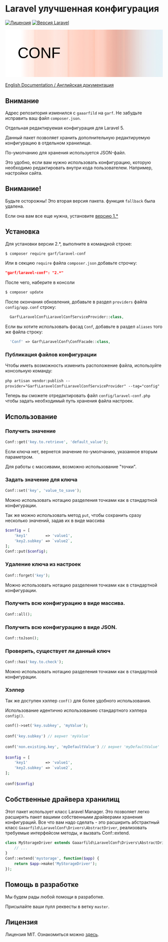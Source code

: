 # Laravel улучшенная конфигурация

[![Лицензия](https://img.shields.io/badge/license-MIT-brightgreen.svg?style=flat-square)](LICENSE.md)
[![Версия Laravel](https://img.shields.io/badge/laravel-5-orange.svg?style=flat-square)](http://laravel.com)

![Laravel Conf](conf.png)

[English Documentation / Английская документация](https://github.com/garf/laravel-conf/blob/master/README.md)

## Внимание

Адрес репозитория изменился с `gaaarfild` на `garf`. Не забудьте исправить ваш файл `composer.json`.

Отдельная редактируемая конфигурация для Laravel 5.

Данный пакет позволяет хранить дополнительную редактируемую конфигурацию в отдельном хранилище.

По-умолчанию для хранения используется JSON-файл.

Это удобно, если вам нужно использовать конфигурацию, которую необходимо редактировать внутри кода пользователем. Например, настройки сайта.

## Внимание!

Будьте осторожны! Это вторая версия пакета. функция `fallback` была удалена.

Если она вам все еще нужна, установите [версию 1.*](https://github.com/garf/laravel-conf/tree/v1.2.2)

## Установка

Для установки версии 2.*, выполните в командной строке:

``` BASH
$ composer require garf/laravel-conf
```

Или в секцию `require` файла `composer.json` добавьте строчку:

``` JSON
"garf/laravel-conf": "2.*"
```

После чего, наберите в консоли

``` BASH
$ composer update
```

После окончания обновления, добавьте в раздел `providers` файла `config/app.conf` строку:

``` php
  Garf\LaravelConf\LaravelConfServiceProvider::class,
```

Если вы хотите использовать фасад `Conf`, добавьте в раздел `aliases` того же файла строку:

``` php
  'Conf' => Garf\LaravelConf\ConfFacade::class,
```

### Публикация файлов конфигурации

Чтобы иметь возможность изменить расположение файла, используйте консольную команду:

`php artisan vendor:publish --provider="Garf\LaravelConf\LaravelConfServiceProvider" --tag="config"`

Теперь вы сможете отредактировать файл `config/laravel-conf.php` чтобы задать необходимый путь хранения файла настроек.


## Использование

### Получить значение

``` php
Conf::get('key.to.retrieve', 'default_value');
```

Если ключа нет, вернется значение по-умолчанию, указанное вторым параметром.

Для работы с массивами, возможно использование "точки".

### Задать значение для ключа

``` PHP
Conf::set('key', 'value_to_save');
```

Можно использовать нотацию разделения точками как в стандартной конфигурации.

Так же можно использовать метод `put`, чтобы сохранить сразу несколько значений, задав их в виде массива

``` PHP
$config = [
    'key1'        => 'value1',
    'key2.subkey' => `value2`,
];
Conf::put($config);
```

### Удаление ключа из настроек

``` PHP
Conf::forget('key');
```

Можно использовать нотацию разделения точками как в стандартной конфигурации.

### Получить всю конфигурацию в виде массива.

``` PHP
Conf::all();
```

### Получить всю конфигурацию в виде JSON.

``` PHP
Conf::toJson();
```

### Проверить, существует ли данный ключ

``` PHP
Conf::has('key.to.check');
```

Можно использовать нотацию разделения точками как в стандартной конфигурации.

### Хэлпер

Так же доступен хэлпер `conf()` для более удобного использования.

Использование идентично использованию стандартного хэлпера `config()`.

``` php
conf()->set('key.subkey', 'myValue');

conf('key.subkey') // вернет 'myValue'

conf('non.existing.key', 'myDefaultValue') // вернет 'myDefaultValue'

$config = [
    'key1'        => 'value1',
    'key2.subkey' => `value2`,
];

conf($config)
```

## Собственные драйвера хранилищ

Этот пакет использует класс Laravel Manager. Это позволяет легко расширять пакет вашими собственными драйверами хранения конфигураций. Все что вам надо сделать - это расширить абстрактный класс `Gaaarfild\LaravelConf\Drivers\AbstractDriver`, реализовать требуемые интерфейсом методы, и вызвать Conf::extend.

``` php
class MyStorageDriver extends Gaaarfild\LaravelConf\Drivers\AbstractDriver {
    // ...
}
Conf::extend('mystorage', function($app) {
    return $app->make('MyStorageDriver');
});
```

## Помощь в разработке

Мы будем рады любой помощи в разработке.

Присылайте ваши пулл реквесты в ветку `master`.


## Лицензия

Лицензия MIT. Ознакомиться можно [здесь](https://github.com/garf/laravel-conf/blob/master/LICENSE).

